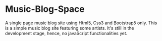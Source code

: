 # Music-Blog-Space
A single page music blog site using Html5, Css3 and Bootstrap5 only.
This is a simple music blog site featuring some artists.
It's still in the development stage, hence, no javaScript functionalities yet.
